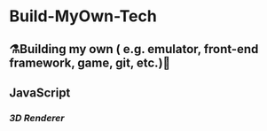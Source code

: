 # Build-MyOwn-Tech
## ⚗Building my own ( e.g. emulator, front-end framework, game, git, etc.)🔧
 
## **JavaScript**
### *3D Renderer*
